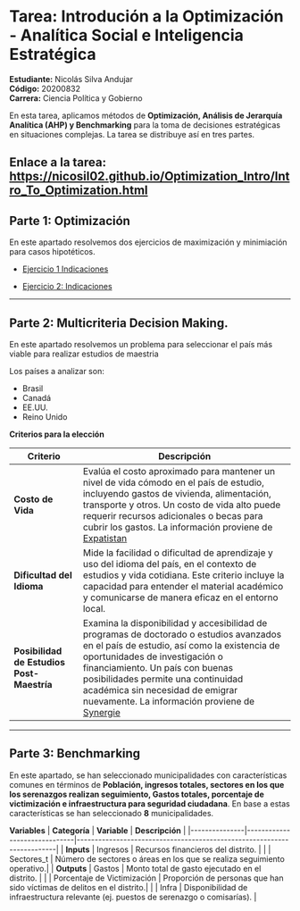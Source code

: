 # Tarea: Introdución a la Optimización - Analítica Social e Inteligencia Estratégica

**Estudiante:** Nicolás Silva Andujar  
**Código:** 20200832  
**Carrera:** Ciencia Política y Gobierno  

En esta tarea, aplicamos métodos de **Optimización, Análisis de Jerarquía Analítica (AHP) y Benchmarking** para la toma de decisiones estratégicas en situaciones complejas. La tarea se distribuye así en tres partes.

**Enlace a la tarea**: https://nicosil02.github.io/Optimization_Intro/Intro_To_Optimization.html
----------------------------

## Parte 1: Optimización

En este apartado resolvemos dos ejercicios de maximización y minimiación para casos hipotéticos.

* [Ejercicio 1 Indicaciones](https://docs.google.com/presentation/d/e/2PACX-1vTSq9X74urGAB_5n_MIJ9ZGIboKSvBdokVTBXVLh_qqZnmLRTJioOF431Rzys3Qi9UaFwWXjeq6Wmd5/embed?start=false&loop=false&delayms=3000)


* [Ejercicio 2: Indicaciones](https://docs.google.com/presentation/d/e/2PACX-1vQtBRpIr6Hx1_T0zJ3_DRqsE82YUjx7ZkeEKLdA64fbjtjkmc6Ibf6ebzp6CY69D482IGpG2h9GcsC5/embed?start=false&loop=false&delayms=3000)


--------------------
## Parte 2: Multicriteria Decision Making.

En este apartado resolvemos un problema para seleccionar el país más viable para realizar estudios de maestria

Los países a analizar son:

* Brasil
* Canadá
* EE.UU.
* Reino Unido

**Criterios para la elección**

| Criterio                  | Descripción                                                                                             |
|---------------------------|---------------------------------------------------------------------------------------------------------|
| **Costo de Vida**         | Evalúa el costo aproximado para mantener un nivel de vida cómodo en el país de estudio, incluyendo gastos de vivienda, alimentación, transporte y otros. Un costo de vida alto puede requerir recursos adicionales o becas para cubrir los gastos. La información proviene de [Expatistan](https://www.expatistan.com/es/costo-de-vida/pais/ranking) |
| **Dificultad del Idioma** | Mide la facilidad o dificultad de aprendizaje y uso del idioma del país, en el contexto de estudios y vida cotidiana. Este criterio incluye la capacidad para entender el material académico y comunicarse de manera eficaz en el entorno local. |
| **Posibilidad de Estudios Post-Maestría** | Examina la disponibilidad y accesibilidad de programas de doctorado o estudios avanzados en el país de estudio, así como la existencia de oportunidades de investigación o financiamiento. Un país con buenas posibilidades permite una continuidad académica sin necesidad de emigrar nuevamente. La información proviene de [Synergie](https://www.synergie.es/trabajar-en-extranjero/) |



------------------------------
## Parte 3: Benchmarking

En este apartado, se han seleccionado municipalidades con características comunes en términos de **Población, ingresos totales, sectores en los que los serenazgos realizan seguimiento, Gastos totales, porcentaje de victimización e infraestructura para seguridad ciudadana**. En base a estas características se han seleccionado **8** municipalidades.

**Variables**
| **Categoría** | **Variable**                 | **Descripción**                                                        |
|---------------|------------------------------|------------------------------------------------------------------------|
| **Inputs**    | Ingresos                     | Recursos financieros del distrito.                                     |
|               | Sectores_t                   | Número de sectores o áreas en los que se realiza seguimiento operativo.|
| **Outputs**   | Gastos                       | Monto total de gasto ejecutado en el distrito.                         |
|               | Porcentaje de Victimización   | Proporción de personas que han sido víctimas de delitos en el distrito.|
|               | Infra                         | Disponibilidad de infraestructura relevante (ej. puestos de serenazgo o comisarías). |







